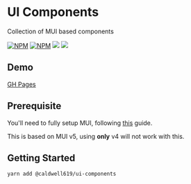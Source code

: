 # UI Components

Collection of MUI based components

[![NPM](https://img.shields.io/npm/v/@caldwell619/ui-components.svg)](https://www.npmjs.com/package/@caldwell619/ui-components) [![NPM](https://img.shields.io/bundlephobia/min/@caldwell619/ui-components)](https://www.npmjs.com/package/@caldwell619/ui-components) [![](https://img.shields.io/github/last-commit/christopher-caldwell/ui-components)]() [![](https://img.shields.io/npm/types/typescript)]()

## Demo

[GH Pages](https://christopher-caldwell.github.io/ui-components/)

## Prerequisite

You'll need to fully setup MUI, following [this](https://mui.com/getting-started/installation/) guide.

This is based on MUI v5, using **only** v4 will not work with this.

## Getting Started

```shell
yarn add @caldwell619/ui-components
```
